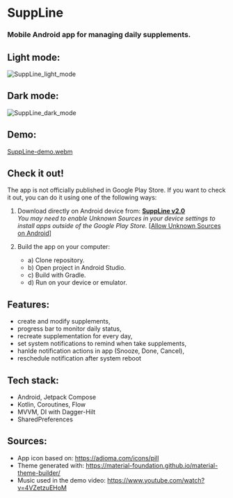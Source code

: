 # SuppLine

### Mobile Android app for managing daily supplements. 

## Light mode:
![SuppLine_light_mode](https://github.com/user-attachments/assets/50127f9b-9334-420b-b812-6de3e01e26bd)

## Dark mode:
![SuppLine_dark_mode](https://github.com/user-attachments/assets/8693ab2d-b262-4ec9-9e98-17ef1f155fda)

## Demo:
[SuppLine-demo.webm](https://github.com/user-attachments/assets/5977eed4-9aab-4516-b409-6919ca39ef6e)

## Check it out!
The app is not officially published in Google Play Store. If you want to check it out, you can do it using one of the following ways:

1) Download directly on Android device from: <b>[SuppLine v2.0](https://github.com/MatLeg25/SuppLine/releases/download/v2.0/SuppLine_v2.0.apk)</b> <br />
<i>You may need to enable Unknown Sources in your device settings to install apps outside of the Google Play Store.</i>  [[Allow Unknown Sources on Android](https://www.wikihow.com/Allow-Apps-from-Unknown-Sources-on-Android)]

2) Build the app on your computer:
   - a)  Clone repository.
   - b)  Open project in Android Studio.
   - c)  Build with Gradle.
   - d)  Run on your device or emulator.


## Features:
 - create and modify supplements,
 - progress bar to monitor daily status,
 - recreate supplementation for every day,
 - set system notifications to remind when take supplements,
 - hanlde notification actions in app (Snooze, Done, Cancel),
 - reschedule notification after system reboot

## Tech stack:
- Android, Jetpack Compose
- Kotlin, Coroutines, Flow
- MVVM, DI with Dagger-Hilt
- SharedPreferences

## Sources:
 - App icon based on: https://adioma.com/icons/pill
 - Theme generated with: https://material-foundation.github.io/material-theme-builder/
 - Music used in the demo video: https://www.youtube.com/watch?v=4VZetzuEHoM
